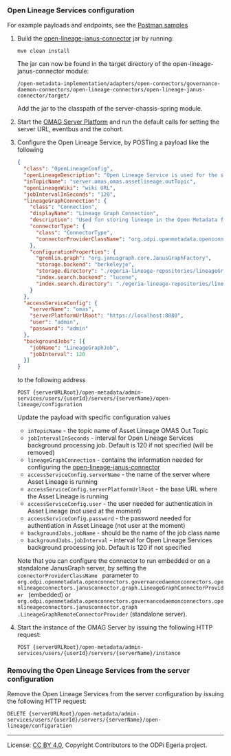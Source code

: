 <!-- SPDX-License-Identifier: CC-BY-4.0 -->
<!-- Copyright Contributors to the ODPi Egeria project. -->
### Open Lineage Services configuration

For example payloads and endpoints, see the [Postman samples](../samples/OLS.postman_collection.json) 


1. Build the 
[open-lineage-janus-connector](../../../../adapters/open-connectors/governance-daemon-connectors/open-lineage-connectors/open-lineage-janus-connector/README.md) jar by running:

    ```
    mvn clean install
    ```

    The jar can now be found in the target directory of the open-lineage-janus-connector module:

    ```
    /open-metadata-implementation/adapters/open-connectors/governance-daemon-connectors/open-lineage-connectors/open-lineage-janus-connector/target/
    ```

    Add the jar to the classpath of the server-chassis-spring module.

2. Start the [OMAG Server Platform](../../../../../open-metadata-resources/open-metadata-tutorials/omag-server-tutorial) and run the default calls for
 setting the server URL, eventbus and the cohort.

3. Configure the Open Lineage Service, by POSTing a payload like the following
 
    ```json
    {
      "class": "OpenLineageConfig",
      "openLineageDescription": "Open Lineage Service is used for the storage and querying of lineage",
      "inTopicName": "server.omas.omas.assetlineage.outTopic",
      "openLineageWiki": "wiki URL",
      "jobIntervalInSeconds": "120",
      "lineageGraphConnection": {
        "class": "Connection",
        "displayName": "Lineage Graph Connection",
        "description": "Used for storing lineage in the Open Metadata format",
        "connectorType": {
          "class": "ConnectorType",
          "connectorProviderClassName": "org.odpi.openmetadata.openconnectors.governancedaemonconnectors.openlineageconnectors.janusconnector.graph.LineageGraphConnectorProvider"
        },
        "configurationProperties": {
          "gremlin.graph": "org.janusgraph.core.JanusGraphFactory",
          "storage.backend": "berkeleyje",
          "storage.directory": "./egeria-lineage-repositories/lineageGraph/berkeley",
          "index.search.backend": "lucene",
          "index.search.directory": "./egeria-lineage-repositories/lineageGraph/searchindex"
        }
      },
      "accessServiceConfig": {
        "serverName": "omas",
        "serverPlatformUrlRoot": "https://localhost:8080",
        "user": "admin",
        "password": "admin"
      },
      "backgroundJobs": [{
        "jobName": "LineageGraphJob",
        "jobInterval": 120
      }]
   }
    ```
    to the following address

    ```
    POST {serverURLRoot}/open-metadata/admin-services/users/{userId}/servers/{serverName}/open-lineage/configuration
    ```

    Update the payload with specific configuration values
    - `inTopicName` - the topic name of Asset Lineage OMAS Out Topic
    - `jobIntervalInSeconds` - interval for Open Lineage Services background processing job. Default is 120 if not specified (will be removed)
    - `lineageGraphConnection` - contains the information needed for configuring the 
    [open-lineage-janus-connector](../../../../adapters/open-connectors/governance-daemon-connectors/open-lineage-connectors/open-lineage-janus-connector/README.md)
    - `accessServiceConfig.serverName` - the name of the server where Asset Lineage is running
    - `accessServiceConfig.serverPlatformUrlRoot` - the base URL where the Asset Lineage is running
    - `accessServiceConfig.user` - the user needed for authentication in Asset Lineage (not used at the moment)
    - `accessServiceConfig.password` - the password needed for authentiation in Asset Lineage (not user at the moment)
    - `backgroundJobs.jobName` - should be the name of the job class name
    - `backgroundJobs.jobInterval` - interval for Open Lineage Services background processing job. Default is 120 if not specified

    Note that you can configure the connector to run embedded or on a standalone JanusGraph server, by setting the `connectorProviderClassName
    ` parameter to 
    `org.odpi.openmetadata.openconnectors.governancedaemonconnectors.openlineageconnectors.janusconnector.graph.LineageGraphConnectorProvider
    ` (embedded) or `org.odpi.openmetadata.openconnectors.governancedaemonconnectors.openlineageconnectors.janusconnector.graph
    .LineageGraphRemoteConnectorProvider`
    (standalone server). 
 
4. Start the instance of the OMAG Server by issuing the following HTTP request:
    
    ```
    POST {serverURLRoot}/open-metadata/admin-services/users/{userId}/servers/{serverName}/instance
    ```

### Removing the Open Lineage Services from the server configuration

Remove the Open Lineage Services from the server configuration by issuing the following HTTP request:
    
```
DELETE {serverURLRoot}/open-metadata/admin-services/users/{userId}/servers/{serverName}/open-lineage/configuration
```

----
License: [CC BY 4.0](https://creativecommons.org/licenses/by/4.0/),
Copyright Contributors to the ODPi Egeria project.